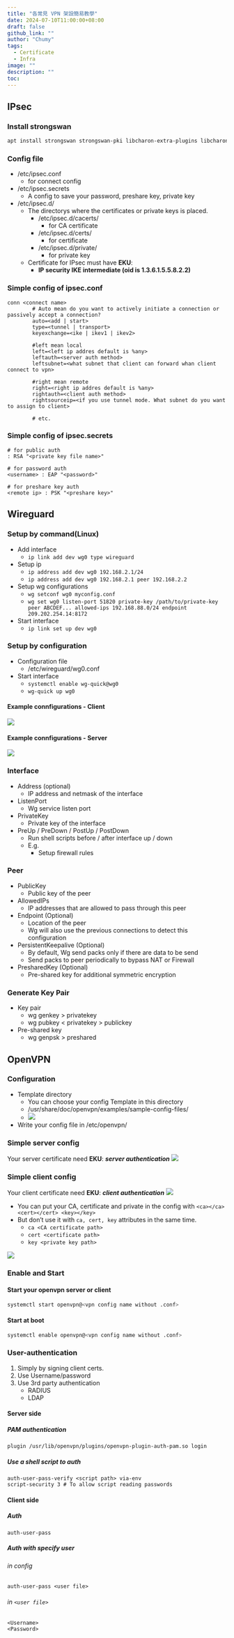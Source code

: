 ```yaml
---
title: "各常見 VPN 架設簡易教學"
date: 2024-07-10T11:00:00+08:00
draft: false
github_link: ""
author: "Chumy"
tags:
  - Certificate
  - Infra
image: ""
description: ""
toc: 
---
```


## IPsec
### Install strongswan
``` bash
apt install strongswan strongswan-pki libcharon-extra-plugins libcharon-extauth-plugins libstrongswan-extra-plugins
```

### Config file
* /etc/ipsec.conf
    * for connect config
* /etc/ipsec.secrets
    * A config to save your password, preshare key, private key
* /etc/ipsec.d/
    * The directorys where the certificates or private keys is placed.
        * /etc/ipsec.d/cacerts/
            * for CA certificate
        * /etc/ipsec.d/certs/
            * for certificate
        * /etc/ipsec.d/private/
            * for private key
    * Certificate for IPsec must have **EKU**:
        * **IP security IKE intermediate (oid is 1.3.6.1.5.5.8.2.2)**

### Simple config of ipsec.conf
``` 
conn <connect name>
        # Auto mean do you want to actively initiate a connection or passively accept a connection?
        auto=<add | start>	
        type=<tunnel | transport>
        keyexchange=<ike | ikev1 | ikev2>

        #left mean local
        left=<left ip addres default is %any>
        leftauth=<server auth method>
        leftsubnet=<what subnet that client can forward whan client connect to vpn>

        #right mean remote
        right=<right ip addres default is %any>
        rightauth=<client auth method>
        rightsourceip=<if you use tunnel mode. What subnet do you want to assign to client>

        # etc.
```

### Simple config of ipsec.secrets
```
# for public auth
: RSA "<private key file name>"

# for password auth
<username> : EAP "<password>"

# for preshare key auth
<remote ip> : PSK "<preshare key>" 
```

## Wireguard
### Setup by command(Linux)
- Add interface
    - `ip link add dev wg0 type wireguard`
- Setup ip
    - `ip address add dev wg0 192.168.2.1/24`
    - `ip address add dev wg0 192.168.2.1 peer 192.168.2.2`
- Setup wg configurations
    - `wg setconf wg0 myconfig.conf`
    - `wg set wg0 listen-port 51820 private-key /path/to/private-key peer ABCDEF... allowed-ips 192.168.88.0/24 endpoint 209.202.254.14:8172`
- Start interface
    - `ip link set up dev wg0`

### Setup by configuration
- Configuration file
    - /etc/wireguard/wg0.conf
- Start interface
    - `systemctl enable wg-quick@wg0`
    - `wg-quick up wg0`

#### Example connfigurations - Client
![](https://i.imgur.com/5fzLxqW.png)

#### Example connfigurations - Server
![](https://i.imgur.com/1NujUxH.png)

### Interface
- Address (optional)
    - IP address and netmask of the interface
- ListenPort
    - Wg service listen port
- PrivateKey
    - Private key of the interface
- PreUp / PreDown / PostUp / PostDown
    - Run shell scripts before / after interface up / down
    - E.g.
        - Setup firewall rules

### Peer
- PublicKey
    - Public key of the peer
- AllowedIPs
    - IP addresses that are allowed to pass through this peer
- Endpoint (Optional)
    - Location of the peer
    - Wg will also use the previous connections to detect this configuration
- PersistentKeepalive (Optional)
    - By default, Wg send packs only if there are data to be send
    - Send packs to peer periodically to bypass NAT or Firewall
- PresharedKey (Optional)
    - Pre-shared key for additional symmetric encryption

### Generate Key Pair
- Key pair
    - wg genkey > privatekey
    - wg pubkey < privatekey > publickey
- Pre-shared key
    - wg genpsk > preshared

## OpenVPN
### Configuration
- Template directory
    - You can choose your config Template in this directory
    - /usr/share/doc/openvpn/examples/sample-config-files/
    - ![](https://i.imgur.com/fkheOLQ.png)
- Write your config file in /etc/openvpn/

### Simple server config
Your server certificate need **EKU**: ***server authentication***
![](https://i.imgur.com/ESCembk.png)

### Simple client config
Your client certificate need **EKU**: ***client authentication***
![](https://i.imgur.com/PPViaX9.png)

- You can put your CA, certificate and private in the config with `<ca></ca> <cert></cert> <key></key>` 
- But don’t use it with `ca, cert, key` attributes in the same time.
    - `ca <CA certificate path>`
    - `cert <certificate path>`
    - `key <private key path>`

![](https://i.imgur.com/n865ryu.png)

### Enable and Start
#### Start your openvpn server or client
``` bash
systemctl start openvpn@<vpn config name without .conf>
```
#### Start at boot
``` bash
systemctl enable openvpn@<vpn config name without .conf>
```

### User-authentication
1. Simply by signing client certs.
2. Use Username/password
3. Use 3rd party authentication
    - RADIUS
    - LDAP

#### Server side
##### PAM authentication
``` ovpn
plugin /usr/lib/openvpn/plugins/openvpn-plugin-auth-pam.so login
```

##### Use a shell script to auth
``` ovpn
auth-user-pass-verify <script path> via-env
script-security 3 # To allow script reading passwords
```

#### Client side

##### Auth
``` ovpn
auth-user-pass
```
##### Auth with specify user
###### in config
``` ovpn
auth-user-pass <user file>
```
###### in `<user file>`
```
<Username>
<Password>
```


